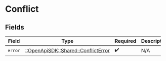 # Conflict


## Fields

| Field                                                                       | Type                                                                        | Required                                                                    | Description                                                                 |
| --------------------------------------------------------------------------- | --------------------------------------------------------------------------- | --------------------------------------------------------------------------- | --------------------------------------------------------------------------- |
| `error`                                                                     | [::OpenApiSDK::Shared::ConflictError](../../models/shared/conflicterror.md) | :heavy_check_mark:                                                          | N/A                                                                         |